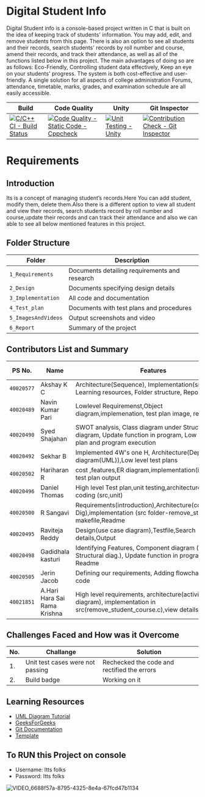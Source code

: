 
# Digital Student Info

Digital Student info is a console-based project written in C that is built on the idea of keeping track of students' information. You may add, edit, and remove students from this page. There is also an option to see all students and their records, search students' records by roll number and course, amend their records, and track their attendance, as well as all of the functions listed below in this project. The main advantages of doing so are as follows: Eco-Friendly, Controlling student data effectively, Keep an eye on your students' progress. The system is both cost-effective and user-friendly. A single solution for all aspects of college administration Forums, attendance, timetable, marks, grades, and examination schedule are all easily accessible.


Build | Code Quality | Unity | Git Inspector
------|----------|-------|--------------
| [![C/C++ CI - Build Status](https://github.com/GENESIS2021Q1/Applied_SDLC-Dec_Team_4/actions/workflows/c-cpp.yml/badge.svg)](https://github.com/GENESIS2021Q1/Applied_SDLC-Dec_Team_4/actions/workflows/c-cpp.yml) | [![Code Quality - Static Code - Cppcheck](https://github.com/GENESIS2021Q1/Applied_SDLC-Dec_Team_4/actions/workflows/Code%20Quality%20-%20Static%20Code%20-%20Cppcheck.yml/badge.svg)](https://github.com/GENESIS2021Q1/Applied_SDLC-Dec_Team_4/actions/workflows/Code%20Quality%20-%20Static%20Code%20-%20Cppcheck.yml) | [![Unit Testing - Unity](https://github.com/GENESIS2021Q1/Applied_SDLC-Dec_Team_4/actions/workflows/Unit%20Testing%20-%20Unity.yml/badge.svg)](https://github.com/GENESIS2021Q1/Applied_SDLC-Dec_Team_4/actions/workflows/Unit%20Testing%20-%20Unity.yml) | [![Contribution Check - Git Inspector](https://github.com/GENESIS2021Q1/Applied_SDLC-Dec_Team_4/actions/workflows/Contribution%20Check%20-%20Git%20Inspector.yml/badge.svg)](https://github.com/GENESIS2021Q1/Applied_SDLC-Dec_Team_4/actions/workflows/Contribution%20Check%20-%20Git%20Inspector.yml)

# Requirements
## Introduction
Its is a concept of managing student’s records.Here You can add student, modify them, delete them.Also there is a different option to view all student and view their records, search students record by roll number and course,update their records and can track their attendance and also we can able to see all below mentioned features in this project.

## Folder Structure
Folder             | Description
-------------------| -----------------------------------------
`1_Requirements`   | Documents detailing requirements and research
`2_Design`         | Documents specifying design details
`3_Implementation` | All code and documentation
`4_Test_plan`      | Documents with test plans and procedures
`5_ImagesAndVideos`      | Output screenshots and video
`6_Report`      | Summary of the project

## Contributors List and Summary

PS No. |  Name   |    Features    | Issuess Raised |Issues Resolved
-------|---------|----------------|----------------|---------------
`40020577` | Akshay K C  | Architecture(Sequence), Implementation(src,unity), Learning resources, Folder structure, Report    | 0     | 0  
`40020489` | Navin Kumar Pari | Lowlevel Requiremenst,Object diagram,implemenation, test plan image, refernces | 0 | 0 |
`40020490` | Syed Shajahan | SWOT analysis, Class diagram under Structural diagram, Update function in program, Low level test plan and program execution | 1 | 0
`40020492` | Sekhar B | Implemented 4W's one H, Architecture(Deployement diagram(UML)),Low level test plans | 0 | 0
`40020502` | Hariharan R |cost ,features,ER diagram,implementation(inc),unity test plan output | 0 | 1 |
`40020496` | Daniel Thomas | High level Test plan,unit testing,architecture and coding (src,unit) | 0 | 0 |
`40020500` | R Sangavi | Requirements(introduction),Architecture(collaboration Dig),implementation (src folder-remove_student.c), makefile,Readme | 0 | 0 |
`40020495` |Raviteja Reddy |Design(use case diagram),Testfile,Search details,Output | 0 | 0 |
`40020498`   |Gadidhala kasturi |Identifying Features, Component diagram (under Structural diag.), Update function in program, Images, Readme | 1 | 0|
`40020505` |Jerin Jacob |Defining our requirements, Adding flowchat, adding code | 0 | 0 |
`40021851` |A.Hari Hara Sai Rama Krishna| High level requirements, architecture(activity diagram), implementation in src(remove_student_course.c),view details | 0 | 0 |


## Challenges Faced and How was it Overcome
|No.|	Challange	|Solution|
|---|-----------|--------|
|1.|	Unit test cases were not passing|	Rechecked the code and rectified the errors|
|2.| Build badge| Working on it|


## Learning Resources

- [UML Diagram Tutorial](https://www.youtube.com/watch?v=zid-MVo7M-E)
- [GeeksForGeeks](https://www.geeksforgeeks.org/c-programming-language/)
- [Git Documentation](https://docs.github.com/en)
- [Template](https://github.com/stepin654321/MiniProject_Template)

## To RUN this Project on console
- Username: ltts folks
- Password: ltts folks

![VIDEO_6688f57a-8795-4325-8e4a-67fcd47b1134](https://user-images.githubusercontent.com/94296103/146316416-d6894941-438f-4f06-b035-7547ee80141c.gif)
